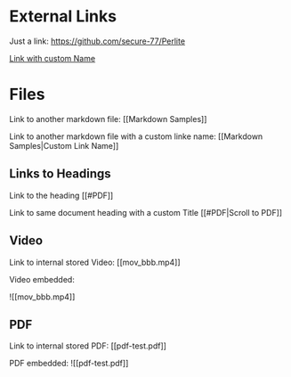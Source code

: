 
# External Links

Just a link: https://github.com/secure-77/Perlite

[Link with custom Name](https://github.com/secure-77/Perlite)


# Files

Link to another markdown file: [[Markdown Samples]]

Link to another markdown file with a custom linke name: [[Markdown Samples|Custom Link Name]]


## Links to Headings

Link to the heading [[#PDF]]

Link to same document heading with a custom Title [[#PDF|Scroll to PDF]] 


## Video

Link to internal stored Video: [[mov_bbb.mp4]]

Video embedded:

![[mov_bbb.mp4]]

## PDF

Link to internal stored PDF: [[pdf-test.pdf]]

PDF embedded: ![[pdf-test.pdf]]
